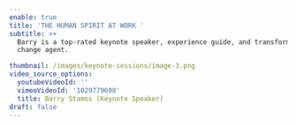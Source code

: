 ```yaml
---
enable: true
title: 'THE HUMAN SPIRIT AT WORK '
subtitle: >+
  Barry is a top-rated keynote speaker, experience guide, and transformative
  change agent.

thumbnail: /images/keynote-sessions/image-3.png
video_source_options:
  youtubeVideoId: ''
  vimeoVideoId: '1029779698'
  title: Barry Stamos (Keynote Speaker)
draft: false
---
```


